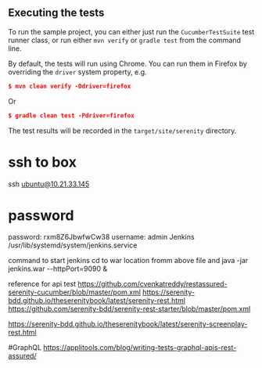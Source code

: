 ## Executing the tests
To run the sample project, you can either just run the `CucumberTestSuite` test runner class, or run either `mvn verify` or `gradle test` from the command line.

By default, the tests will run using Chrome. You can run them in Firefox by overriding the `driver` system property, e.g.
```json
$ mvn clean verify -Ddriver=firefox
```
Or
```json
$ gradle clean test -Pdriver=firefox
```

The test results will be recorded in the `target/site/serenity` directory.
# ssh to box
ssh ubuntu@10.21.33.145
# password
password: rxm8Z6JbwfwCw38
username: admin
Jenkins
/usr/lib/systemd/system/jenkins.service

command to start jenkins 
 cd to war location fromm above file and
 java -jar jenkins.war --httpPort=9090 &


reference for api test
https://github.com/cvenkatreddy/restassured-serenity-cucumber/blob/master/pom.xml
https://serenity-bdd.github.io/theserenitybook/latest/serenity-rest.html
  https://github.com/serenity-bdd/serenity-rest-starter/blob/master/pom.xml

https://serenity-bdd.github.io/theserenitybook/latest/serenity-screenplay-rest.html


#GraphQL
https://applitools.com/blog/writing-tests-graphql-apis-rest-assured/

